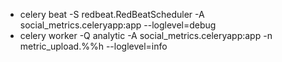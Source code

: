  - celery beat -S redbeat.RedBeatScheduler -A social_metrics.celeryapp:app --loglevel=debug
 - celery worker -Q analytic -A social_metrics.celeryapp:app -n metric_upload.%%h --loglevel=info